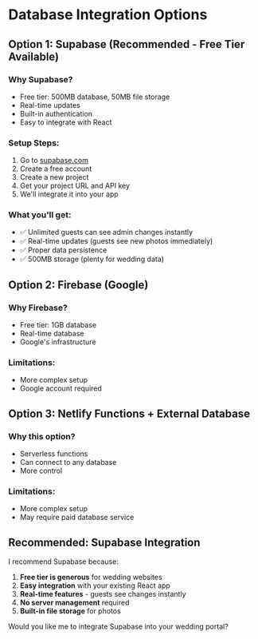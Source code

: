 # Database Integration Options

## Option 1: Supabase (Recommended - Free Tier Available)

### Why Supabase?
- Free tier: 500MB database, 50MB file storage
- Real-time updates
- Built-in authentication
- Easy to integrate with React

### Setup Steps:
1. Go to [supabase.com](https://supabase.com)
2. Create a free account
3. Create a new project
4. Get your project URL and API key
5. We'll integrate it into your app

### What you'll get:
- ✅ Unlimited guests can see admin changes instantly
- ✅ Real-time updates (guests see new photos immediately)
- ✅ Proper data persistence
- ✅ 500MB storage (plenty for wedding data)

## Option 2: Firebase (Google)

### Why Firebase?
- Free tier: 1GB database
- Real-time database
- Google's infrastructure

### Limitations:
- More complex setup
- Google account required

## Option 3: Netlify Functions + External Database

### Why this option?
- Serverless functions
- Can connect to any database
- More control

### Limitations:
- More complex setup
- May require paid database service

## Recommended: Supabase Integration

I recommend Supabase because:
1. **Free tier is generous** for wedding websites
2. **Easy integration** with your existing React app
3. **Real-time features** - guests see changes instantly
4. **No server management** required
5. **Built-in file storage** for photos

Would you like me to integrate Supabase into your wedding portal?